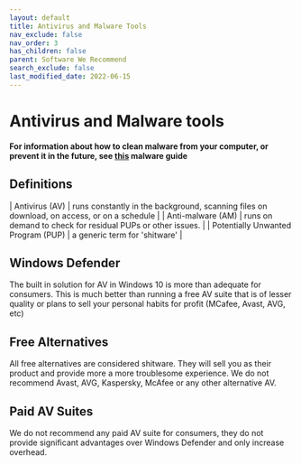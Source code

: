 ```yaml
---
layout: default
title: Antivirus and Malware Tools
nav_exclude: false
nav_order: 3
has_children: false
parent: Software We Recommend
search_exclude: false
last_modified_date: 2022-06-15
---
```


# Antivirus and Malware tools

**For information about how to clean malware from your computer, or prevent it in the future, see [this](https://rtech.support/books/safety-and-security/page/malware-guide) malware guide**

## Definitions

| Antivirus (AV) | runs constantly in the background, scanning files on download, on access, or on a schedule |
| Anti-malware (AM) | runs on demand to check for residual PUPs or other issues. |
| Potentially Unwanted Program (PUP) | a generic term for 'shitware' |

## Windows Defender

The built in solution for AV in Windows 10 is more than adequate for consumers. This is much better than running a free AV suite that is of lesser quality or plans to sell your personal habits for profit (MCafee, Avast, AVG, etc)

## Free Alternatives

All free alternatives are considered shitware. They will sell you as their product and provide more a more troublesome experience. We do not recommend Avast, AVG, Kaspersky, McAfee or any other alternative AV.

## Paid AV Suites

We do not recommend any paid AV suite for consumers, they do not provide significant advantages over Windows Defender and only increase overhead.
